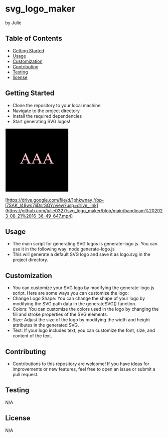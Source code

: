 # svg_logo_maker
by Julie
## Table of Contents
* [Getting Started](#gettingstarted)
* [Usage](#usage)
* [Customization](#customization)
* [Contributing](#contributing)
* [Testing](#testing)
* [license](#license)

## Getting Started
* Clone the repository to your local machine
* Navigate to the project directory
* Install the required dependencies
* Start generating SVG logos!

![](https://github.com/julie0327/svg_logo_maker/blob/main/svg.logo.png)

[https://drive.google.com/file/d/1phkwnay_Yop-l7SAK_l48ws7jjDsrSQY/view?usp=drive_link](https://github.com/julie0327/svg_logo_maker/blob/main/bandicam%202023-08-21%2016-36-49-647.mp4)
## Usage
* The main script for generating SVG logos is generate-logo.js. You can use it in the following way: node generate-logo.js
* This will generate a default SVG logo and save it as logo.svg in the project directory.
## Customization
* You can customize your SVG logo by modifying the generate-logo.js script. Here are some ways you can customize the logo:
* Change Logo Shape: You can change the shape of your logo by modifying the SVG path data in the generateSVG() function.
* Colors: You can customize the colors used in the logo by changing the fill and stroke properties of the SVG elements.
* Size: Adjust the size of the logo by modifying the width and height attributes in the generated SVG.
* Text: If your logo includes text, you can customize the font, size, and content of the text.
## Contributing
* Contributions to this repository are welcome! If you have ideas for improvements or new features, feel free to open an issue or submit a pull request.
## Testing
N/A
## License
N/A
